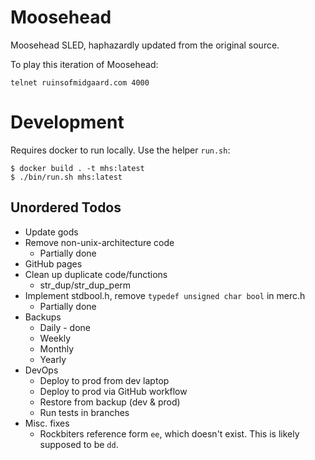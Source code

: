 # Moosehead

Moosehead SLED, haphazardly updated from the original source.  

To play this iteration of Moosehead:

```
telnet ruinsofmidgaard.com 4000
```

# Development

Requires docker to run locally. Use the helper `run.sh`:

```
$ docker build . -t mhs:latest
$ ./bin/run.sh mhs:latest
```

## Unordered Todos

* Update gods
* Remove non-unix-architecture code
  * Partially done
* GitHub pages
* Clean up duplicate code/functions
  * str_dup/str_dup_perm
* Implement stdbool.h, remove `typedef unsigned char bool` in merc.h
  * Partially done
* Backups
  * Daily - done
  * Weekly
  * Monthly
  * Yearly
* DevOps
  * Deploy to prod from dev laptop
  * Deploy to prod via GitHub workflow
  * Restore from backup (dev & prod)
  * Run tests in branches
* Misc. fixes
  * Rockbiters reference form `ee`, which doesn't exist.  This is likely supposed to be `dd`.
